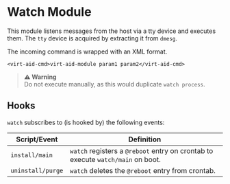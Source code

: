 # Watch Module

This module listens messages from the host via a tty device and executes them. The `tty` device is acquired by extracting it from `dmesg`.

The incoming command is wrapped with an XML format.

```
<virt-aid-cmd>virt-aid-module param1 param2</virt-aid-cmd>
```

> **⚠️ Warning**  
> Do not execute manually, as this would duplicate `watch process`.

## Hooks

`watch` subscribes to (is hooked by) the following events:

| Script/Event         | Definition                                                                              |
| -------------        | -------------                                                                           |
| `install/main`       | `watch` registers a `@reboot` entry on crontab to execute `watch/main` on boot.         |   
| `uninstall/purge`    | `watch` deletes the `@reboot` entry from crontab.                                       |   
